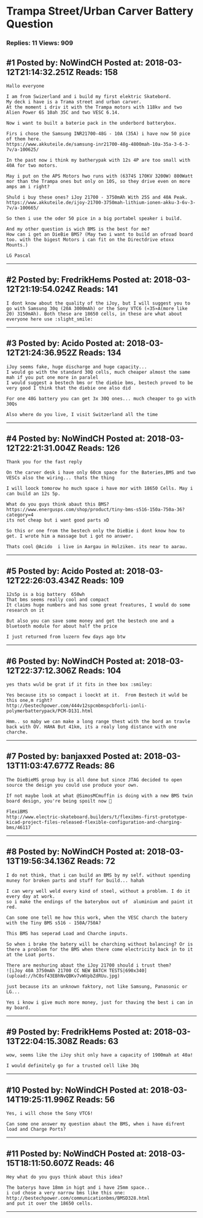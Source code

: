 # Trampa Street/Urban Carver Battery Question

### Replies: 11 Views: 909

## \#1 Posted by: NoWindCH Posted at: 2018-03-12T21:14:32.251Z Reads: 158

```
Hallo everyone

I am from Swizerland and i build my first elektric Skatebord.
My deck i have is a Trama street and urban carver.
At the moment i driv it with the Trampa motors with 118kv and two Alien Power 6S 10ah 35C and two VESC 6.14.

Now i want to built a baterie pack in the underbord batterybox.

Firs i chose the Samsung INR21700-48G - 10A (35A) i have now 50 pice of them here.
https://www.akkuteile.de/samsung-inr21700-48g-4800mah-10a-35a-3-6-3-7v/a-100625/

In the past now i think my batherypak with 12s 4P are too small with 40A for two motors.

May i put on the APS Motors hwo runs with (6374S 170KV 3200W) 800Watt mor than the Trampa ones but only on 10S, so they drive even on more amps am i right?

Shuld i buy these ones? iJoy 21700 - 3750mAh With 25S and 40A Peak.
https://www.akkuteile.de/ijoy-21700-3750mah-lithium-ionen-akku-3-6v-3-7v/a-100665/

So then i use the oder 50 pice in a big portabel speaker i build.

And my other question is wich BMS is the best for me?
How can i get an DieBie BMS? (May two i want to build an ofroad board too. with the bigest Motors i can fit on the Directdrive etoxx Mounts.)

LG Pascal
```

---
## \#2 Posted by: FredrikHems Posted at: 2018-03-12T21:19:54.024Z Reads: 141

```
I dont know about the quality of the iJoy, but I will suggest you to go with Samsung 30q (20A 3000mAh) or the Sony VTC6 («35»A(more like 20) 3150mAh). Both these are 18650 cells, in these are what about everyone here use :slight_smile:
```

---
## \#3 Posted by: Acido Posted at: 2018-03-12T21:24:36.952Z Reads: 134

```
iJoy seems fake, huge discharge and huge capacity...
I would go with the standard 30Q cells, much cheaper almost the same mah if you put one more in paralel
I would suggest a bestech bms or the diebie bms, bestech proved to be very good I think that the diebie one also did

For one 48G battery you can get 3x 30Q ones... much cheaper to go with 30Qs

Also where do you live, I visit Switzerland all the time
```

---
## \#4 Posted by: NoWindCH Posted at: 2018-03-12T22:21:31.004Z Reads: 126

```
Thank you for the fast reply

On the carver desk i have only 60cm space for the Bateries,BMS and two VESCs also the wiring... thats the thing

I will loock tomorow ho much space i have mor with 18650 Cells. May i can build an 12s 5p.

What do you guys think abaut this BMS?
https://www.energusps.com/shop/product/tiny-bms-s516-150a-750a-36?category=4
its not cheap but i want good parts xD

So this or one from the bestech only the DieBie i dont know how to get. I wrote him a massage but i got no answer.

Thats cool @Acido  i live in Aargau in Holziken. its near to aarau.
```

---
## \#5 Posted by: Acido Posted at: 2018-03-12T22:26:03.434Z Reads: 109

```
12s5p is a big battery  650wh
That bms seems really cool and compact
It claims huge numbers and has some great freatures, I would do some research on it

But also you can save some money and get the bestech one and a bluetooth module for about half the price

I just returned from luzern few days ago btw
```

---
## \#6 Posted by: NoWindCH Posted at: 2018-03-12T22:37:12.306Z Reads: 104

```
yes thats wuld be grat if it fits in thee box :smiley:

Yes because its so compact i loockt at it.  From Bestech it wuld be this one,m right?
http://bestechpower.com/444v12spcmbmspcbforli-ionli-polymerbatterypack/PCM-D131.html

Hmm.. so maby we can make a long range thest with the bord an travle back with ÖV. HAHA But 41km, its a realy long distance with one charche.
```

---
## \#7 Posted by: banjaxxed Posted at: 2018-03-13T11:03:47.677Z Reads: 86

```
The DieBieMS group buy is all done but since JTAG decided to open source the design you could use produce your own.

If not maybe look at what @SimosMCmuffin is doing with a new BMS twin board design, you're being spoilt now 👋

FlexiBMS
http://www.electric-skateboard.builders/t/flexibms-first-prototype-kicad-project-files-released-flexible-configuration-and-charging-bms/46117
```

---
## \#8 Posted by: NoWindCH Posted at: 2018-03-13T19:56:34.136Z Reads: 72

```
I do not think, that i can build an BMS by my self. without spending muney for broken parts and stuff for build... hahah

I can wery well weld every kind of steel, without a problem. I do it every day at work.
so i make the endings of the baterybox out of  aluminium and paint it red.

Can some one tell me how this work, when the VESC charch the batery with the Tiny BMS s516 - 150A/750A?

This BMS has seperad Load and Charche inputs.

So when i brake the batery will be charching without balancing? Or is there a problem for the BMS when there come electricity back in to it at the Loat ports.

There are meshuring abaut the iJoy 21700 should i trust them?
![iJoy 40A 3750mAh 21700 CC NEW BATCH TESTS|690x340](upload://hC0sf43EBhNvQBKv7vWVpbZdRUu.jpg)

just because its an unknown faktory, not like Samsung, Panasonic or LG...

Yes i know i give much more money, just for thaving the best i can in my board.
```

---
## \#9 Posted by: FredrikHems Posted at: 2018-03-13T22:04:15.308Z Reads: 63

```
wow, seems like the iJoy shit only have a capacity of 1900mah at 40a! 

I would definitely go for a trusted cell like 30q
```

---
## \#10 Posted by: NoWindCH Posted at: 2018-03-14T19:25:11.996Z Reads: 56

```
Yes, i will chose the Sony VTC6!

Can some one answer my question abaut the BMS, when i have difrent load and Charge Ports?
```

---
## \#11 Posted by: NoWindCH Posted at: 2018-03-15T18:11:50.607Z Reads: 46

```
Hey what do you guys think abaut this idea?

The baterys have 18mm in higt and i have 25mm space..
i cud chose a very narrow bms like this one:
http://bestechpower.com/communicationbms/BMSD328.html
and put it over the 18650 cells.
```

---
